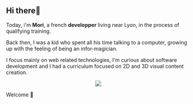## Hi there🦕

Today, i'm **Mori**, a french **developper** living near Lyon, in the process of qualifying training.

Back then, I was a kid who spent all his time talking to a computer, growing up with the feeling of being an infor-magician.

I focus mainly on web related technologies, I'm curious about software development and I had a curriculum focused on 2D and 3D visual content creation.

<div align="center">
<img  src="https://i.chzbgr.com/full/4707576320/h1B5E9990/ok-bye">
</div>

Welcome 🖖
